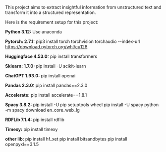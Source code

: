 This project aims to extract insightful information from unstructured text and transform it into a structured representation.

Here is the requirement setup for this project:

**Python 3.12:**
Use anaconda 

**Pytorch: 2.7.1:** 
pip3 install torch torchvision torchaudio --index-url https://download.pytorch.org/whl/cu128

**Huggingface 4.53.0:**
pip install transformers

**Sklearn: 1.7.0:**
pip install -U scikit-learn

**ChatGPT 1.93.0:** 
pip install openai

**Pandas 2.3.0:**
pip install pandas==2.3.0

**Accelerate:**
pip install accelerate==1.8.1

**Spacy 3.8.2:**
pip install -U pip setuptools wheel
pip install -U spacy
python -m spacy download en_core_web_lg

**RDFLib 7.1.4:**
pip install rdflib

**Timexy:**
pip install timexy

**other lib:**
pip install hf_xet
pip install bitsandbytes
pip install openpyxl==3.1.5
